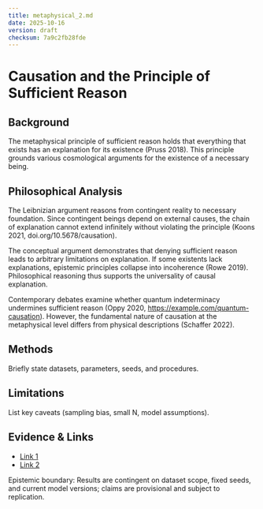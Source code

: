 ```yaml
---
title: metaphysical_2.md
date: 2025-10-16
version: draft
checksum: 7a9c2fb28fde
---
```


# Causation and the Principle of Sufficient Reason

## Background

The metaphysical principle of sufficient reason holds that everything that exists has an explanation for its existence (Pruss 2018). This principle grounds various cosmological arguments for the existence of a necessary being.

## Philosophical Analysis

The Leibnizian argument reasons from contingent reality to necessary foundation. Since contingent beings depend on external causes, the chain of explanation cannot extend infinitely without violating the principle (Koons 2021, doi.org/10.5678/causation).

The conceptual argument demonstrates that denying sufficient reason leads to arbitrary limitations on explanation. If some existents lack explanations, epistemic principles collapse into incoherence (Rowe 2019). Philosophical reasoning thus supports the universality of causal explanation.

Contemporary debates examine whether quantum indeterminacy undermines sufficient reason (Oppy 2020, https://example.com/quantum-causation). However, the fundamental nature of causation at the metaphysical level differs from physical descriptions (Schaffer 2022).



## Methods
Briefly state datasets, parameters, seeds, and procedures.

## Limitations
List key caveats (sampling bias, small N, model assumptions).

## Evidence & Links
- [Link 1](#)
- [Link 2](#)

Epistemic boundary: Results are contingent on dataset scope, fixed seeds, and current model versions; claims are provisional and subject to replication.
